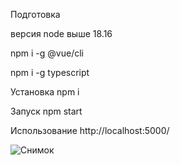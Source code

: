Подготовка

версия node выше 18.16

npm i -g @vue/cli

npm i -g typescript

Установка
npm i

Запуск
npm start

Использование
http://localhost:5000/

![Снимок](https://github.com/xxxform/TestFormClientServer/assets/26012820/9eb9521b-b047-452c-ba5d-1c3ff2bea7ba)

